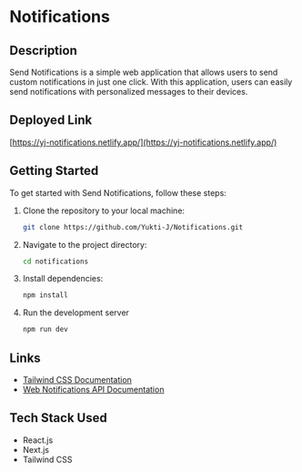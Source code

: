 # Notifications

## Description
Send Notifications is a simple web application that allows users to send custom notifications in just one click. With this application, users can easily send notifications with personalized messages to their devices.

## Deployed Link 
[https://yj-notifications.netlify.app/](https://yj-notifications.netlify.app/)

## Getting Started
To get started with Send Notifications, follow these steps:

1. Clone the repository to your local machine:
   ```bash
   git clone https://github.com/Yukti-J/Notifications.git
   ```

2. Navigate to the project directory:
   ```bash
   cd notifications
   ```

3. Install dependencies:
   ```bash
   npm install
   ```

4. Run the development server
   ```bash
   npm run dev
   ```

## Links
- [Tailwind CSS Documentation](https://tailwindcss.com/docs/installation)
- [Web Notifications API Documentation](https://developer.mozilla.org/en-US/docs/Web/API/notification)

## Tech Stack Used
- React.js
- Next.js
- Tailwind CSS

